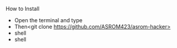 How to Install
- Open the terminal and type <pkg install git>
- Then<git clone https://github.com/ASROM423/asrom-hacker>
- shell <cd ALHacking>
- shell <bash alhack.sh>

